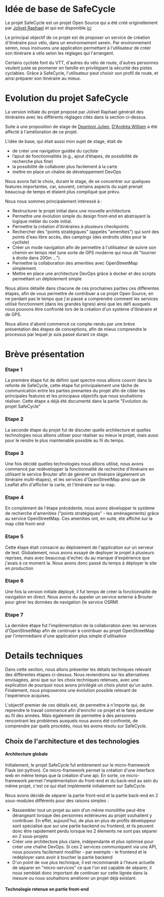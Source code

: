 # Idée de base de SafeCycle

Le projet SafeCycle est un projet Open Source qui a été créé originellement par [Jolivet Raphael](https://raphael-jolivet.name/) et qui est disponible [ici](https://github.com/atelier-des-communs/safecycle)

Le principal objectif de ce projet est de proposer un service de création d'itinéraire pour vélo, dans un environnement serein. Par environnement serein, nous insinuons une application permettant à l'utilisateur de créer son itinéraire à vélo selon les réglages qui l'arrangent.

Certains cycliste font du VTT, d'autres du vélo de route, d'autres personnes veulent juste se promener en famille en privilégiant la sécurité des pistes cyclables. Grâce à SafeCycle, l'utilisateur peut choisir son profil de route, et ainsi préparer son itinéraire au mieux.

# Evolution du projet SafeCycle

La version initiale du projet proposé par Jolivet Raphael générait des itinéraires avec les différents réglages cités dans la section ci-dessus.

Suite à une proposition de stage de [Deantoni Julien](https://www.i3s.unice.fr/~deantoni/), [D'Andréa William](https://github.com/william-dandrea) a été affecté à l'amélioration de ce projet.

L'idée de base, qui était aussi mon sujet de stage, était de
- de créer une navigation guidée du cycliste
- l’ajout de fonctionnalités (e.g., ajout d’étapes, de possibilité de recherche plus fine)
- la possibilité de collaborer plus facilement à la carte
- mettre en place un chaîne de développement DevOps

Nous avons fait le choix, durant le stage, de se concentrer sur quelques features importantes, car, souvent, certains aspects du sujet prenait beaucoup de temps et étaient plus compliqué que prévu.

Nous nous sommes principalement intéressé à :
- Restructurer le projet initial dans une nouvelle architecture.
- Permettre une évolution simple du design front-end en abstrayant la logique métier du code initial.
- Permettre la création d'itinéraires à plusieurs checkpoints
- Rechercher des "points stratégiques" (appelés "amenities") qui sont des points d'eau libre accès, des campings (des endroits utiles pour le cycliste)
- Créer un mode navigation afin de permettre à l'utilisateur de suivre son chemin en temps réel (une sorte de GPS moderne qui nous dit "tourner à droite dans 200m ...")
- Permettre la collaboration des amenities avec OpenStreetMap simplement.
- Mettre en place une architecture DevOps grâce à docker et des scripts permettant un déploiement simple

Nous allons détaillé dans chacune de ces prochaines parties ces différentes étapes, afin de vous permettre de contribuer a ce projet Open Source, en ne perdant pas le temps que j'ai passé a comprendre comment les services utilisé fonctionnent (dans les grandes lignes) ainsi que les défi auxquels nous pouvons être confronté lors de la création d'un système d'itinéraire et de GPS.

Nous allons d'abord commencé ce compte-rendu par une brève présentation des étapes de conceptions, afin de mieux comprendre le processus par lequel je suis passé durant ce stage.

# Brève présentation

### Etape 1
La première étape fut de définir quel spectre nous allions couvrir dans la refonte de SafeCycle, cette étape fut principalement
une tâche de communication entre les parties prenantes du projet afin de cibler les principales features et les principaux
objectifs que nous souhaitions réaliser. Cette étape a déjà été documenté dans la partie "Evolution du projet SafeCycle"

### Etape 2
La seconde étape du projet fut de discuter quelle architecture et quelles technologies nous allions utiliser pour réaliser
au mieux le projet, mais aussi pour le rendre le plus maintenable possible au fil du temps.

### Etape 3
Une fois décidé quelles technologies nous allions utilisé, nous avons commencé par redévelopper la fonctionnalité de recherche 
d'itinéraire en utilisant le service Brouter afin de générer un itinéraire (également un itinéraire multi-étapes), et les 
services d'OpenStreetMap ainsi que de Leaflet afin d'afficher la carte, et l'itinéraire sur la map.

### Etape 4
En complément de l'étape précédente, nous avons développer le système de recherche d'amenities ("points stratégiques" - les aménagements)
grâce au service OpenStreetMap. Ces amenities ont, en suite, été affiché sur la map côté front-end

### Etape 5
Cette étape était consacré au déploiement de l'application sur un serveur de test. Globalement, nous avons essayé de deployer
le projet à plusieurs reprises, mais avec beaucoup d'echec du au manque d'expérience que j'avais à ce moment la. Nous avons donc
passé du temps à déployer le site en production

### Etape 6
Une fois la version initiale déployé, il fut temps de créer la fonctionnalité de navigation en direct. Nous avons du appeler un service 
externe à Brouter pour gérer les données de navigation (le service OSRM)

### Etape 7
La dernière étape fut l'implémentation de la collaboration avec les services d'OpenStreetMap afin de continuer à contribuer
au projet OpenStreetMap par l'intermédiaire d'une application plus simple d'utilisation


# Details techniques

Dans cette section, nous allons présenter les détails techniques relevant des différentes étapes ci-dessus. Nous reviendrons
sur les alternatives envisagées, ainsi que sur les choix techniques retenues, avec une explication de pourquoi nous avons
privilégié un choix plutot qu'un autre. Finalement, nous proposerons une évolution possible relevant de l'expérience 
acquises. 

L'objectif premier de ces détails est, de permettre à 
n'importe qui, de reprendre le travail commencé afin d'enrichir ce projet et le faire perdurer au fil des années. Mais également
de permettre à des personnes rencontrant les problèmes auxquels nous avons été confronté, de comprendre par quels procédés, 
nous les avons résolu sur SafeCycle.

## Choix de l'architecture et des technologies 

#### Architecture globale
Initialement, le projet SafeCycle fut entièrement sur le micro-framework Flask (en python). Ce micro-framework permet
la création d'une interface web en même temps que la création d'une api. En sorte, ce micro-framework permet l'implémentation
du front-end et du back-end au sein du même projet, c'est ce qui était implémenté initialement sur SafeCycle.

Nous avons décidé de séparer la partie front-end et la partie back-end en 2 sous-modules différents pour des raisons simples :
- Rassembler tout un projet au sein d'un même monolithe peut-être dérangeant lorsque des personnes extérieures au projet 
souhaitent y contribuer. En effet, aujourd'hui, de plus en plus de profils développeur sont spécialisé que sur une partie
backend ou frontend, et ils peuvent donc être rapidement perdu lorsque les 2 élements ne sont pas séparer en 2 sous-projets
- Créer une architecture plus claire, indépendante et plus optimisé pour créer une chaîne DevOps. Si ces 2 services 
communiquent via une API, nous pouvons facilement modifier - par exemple - le frontend et le redéployer sans avoir à 
toucher la partie backend
- D'un point de vue plus technique, il est recommandé à l'heure actuelle de séparer en "micro-services" ce que l'on est 
capable de séparer, il nous semblait donc important de continuer sur cette lignée dans la mesure ou nous souhaitions 
améliorer un projet déjà existant.


#### Technologie retenue en partie front-end





